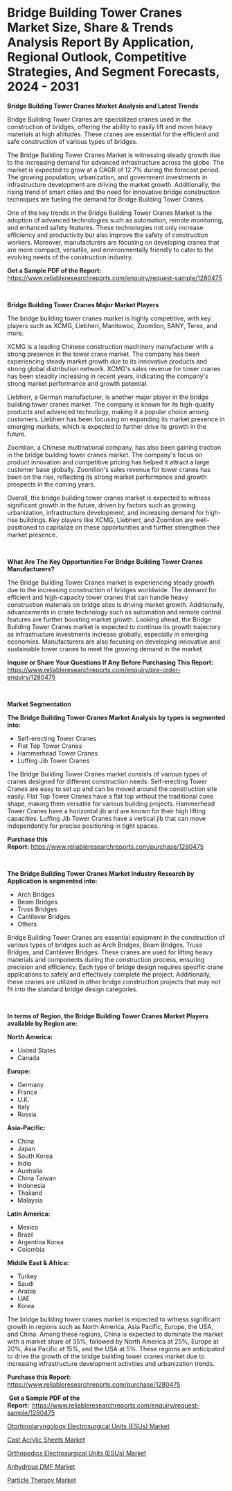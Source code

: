 <p><h1>Bridge Building Tower Cranes Market Size, Share & Trends Analysis Report By Application, Regional Outlook, Competitive Strategies, And Segment Forecasts, 2024 - 2031</h1></p><p><strong>Bridge Building Tower Cranes Market Analysis and Latest Trends</strong></p>
<p><p>Bridge Building Tower Cranes are specialized cranes used in the construction of bridges, offering the ability to easily lift and move heavy materials at high altitudes. These cranes are essential for the efficient and safe construction of various types of bridges.</p><p>The Bridge Building Tower Cranes Market is witnessing steady growth due to the increasing demand for advanced infrastructure across the globe. The market is expected to grow at a CAGR of 12.7% during the forecast period. The growing population, urbanization, and government investments in infrastructure development are driving the market growth. Additionally, the rising trend of smart cities and the need for innovative bridge construction techniques are fueling the demand for Bridge Building Tower Cranes.</p><p>One of the key trends in the Bridge Building Tower Cranes Market is the adoption of advanced technologies such as automation, remote monitoring, and enhanced safety features. These technologies not only increase efficiency and productivity but also improve the safety of construction workers. Moreover, manufacturers are focusing on developing cranes that are more compact, versatile, and environmentally friendly to cater to the evolving needs of the construction industry.</p></p>
<p><strong>Get a Sample PDF of the Report:&nbsp;</strong> <a href="https://www.reliableresearchreports.com/enquiry/request-sample/1280475">https://www.reliableresearchreports.com/enquiry/request-sample/1280475</a></p>
<p>&nbsp;</p>
<p><strong>Bridge Building Tower Cranes Major Market Players</strong></p>
<p><p>The bridge building tower cranes market is highly competitive, with key players such as XCMG, Liebherr, Manitowoc, Zoomlion, SANY, Terex, and more.</p><p>XCMG is a leading Chinese construction machinery manufacturer with a strong presence in the tower crane market. The company has been experiencing steady market growth due to its innovative products and strong global distribution network. XCMG's sales revenue for tower cranes has been steadily increasing in recent years, indicating the company's strong market performance and growth potential.</p><p>Liebherr, a German manufacturer, is another major player in the bridge building tower cranes market. The company is known for its high-quality products and advanced technology, making it a popular choice among customers. Liebherr has been focusing on expanding its market presence in emerging markets, which is expected to further drive its growth in the future.</p><p>Zoomlion, a Chinese multinational company, has also been gaining traction in the bridge building tower cranes market. The company's focus on product innovation and competitive pricing has helped it attract a large customer base globally. Zoomlion's sales revenue for tower cranes has been on the rise, reflecting its strong market performance and growth prospects in the coming years.</p><p>Overall, the bridge building tower cranes market is expected to witness significant growth in the future, driven by factors such as growing urbanization, infrastructure development, and increasing demand for high-rise buildings. Key players like XCMG, Liebherr, and Zoomlion are well-positioned to capitalize on these opportunities and further strengthen their market presence.</p></p>
<p>&nbsp;</p>
<p><strong>What Are The Key Opportunities For Bridge Building Tower Cranes Manufacturers?</strong></p>
<p><p>The Bridge Building Tower Cranes market is experiencing steady growth due to the increasing construction of bridges worldwide. The demand for efficient and high-capacity tower cranes that can handle heavy construction materials on bridge sites is driving market growth. Additionally, advancements in crane technology such as automation and remote control features are further boosting market growth. Looking ahead, the Bridge Building Tower Cranes market is expected to continue its growth trajectory as infrastructure investments increase globally, especially in emerging economies. Manufacturers are also focusing on developing innovative and sustainable tower cranes to meet the growing demand in the market.</p></p>
<p><strong>Inquire or Share Your Questions If Any Before Purchasing This Report:</strong> <a href="https://www.reliableresearchreports.com/enquiry/pre-order-enquiry/1280475">https://www.reliableresearchreports.com/enquiry/pre-order-enquiry/1280475</a></p>
<p>&nbsp;</p>
<p><strong>Market Segmentation</strong></p>
<p><strong>The Bridge Building Tower Cranes Market Analysis by types is segmented into:</strong></p>
<p><ul><li>Self-erecting Tower Cranes</li><li>Flat Top Tower Cranes</li><li>Hammerhead Tower Cranes</li><li>Luffing Jib Tower Cranes</li></ul></p>
<p><p>The Bridge Building Tower Cranes market consists of various types of cranes designed for different construction needs. Self-erecting Tower Cranes are easy to set up and can be moved around the construction site easily. Flat Top Tower Cranes have a flat top without the traditional cone shape, making them versatile for various building projects. Hammerhead Tower Cranes have a horizontal jib and are known for their high lifting capacities. Luffing Jib Tower Cranes have a vertical jib that can move independently for precise positioning in tight spaces.</p></p>
<p><strong>Purchase this Report:&nbsp;</strong><a href="https://www.reliableresearchreports.com/purchase/1280475">https://www.reliableresearchreports.com/purchase/1280475</a></p>
<p>&nbsp;</p>
<p><strong>The Bridge Building Tower Cranes Market Industry Research by Application is segmented into:</strong></p>
<p><ul><li>Arch Bridges</li><li>Beam Bridges</li><li>Truss Bridges</li><li>Cantilever Bridges</li><li>Others</li></ul></p>
<p><p>Bridge Building Tower Cranes are essential equipment in the construction of various types of bridges such as Arch Bridges, Beam Bridges, Truss Bridges, and Cantilever Bridges. These cranes are used for lifting heavy materials and components during the construction process, ensuring precision and efficiency. Each type of bridge design requires specific crane applications to safely and effectively complete the project. Additionally, these cranes are utilized in other bridge construction projects that may not fit into the standard bridge design categories.</p></p>
<p>&nbsp;</p>
<p><strong>In terms of Region, the Bridge Building Tower Cranes Market Players available by Region are:</strong></p>
<p>
    <p> <strong> North America: </strong>
        <ul>
            <li>United States</li>
            <li>Canada</li>
        </ul>
        </p> 
    <p> <strong> Europe: </strong>
        <ul>
            <li>Germany</li>
            <li>France</li>
            <li>U.K.</li>
            <li>Italy</li>
            <li>Russia</li>
        </ul>
        </p> 
    <p> <strong> Asia-Pacific: </strong>
        <ul>
            <li>China</li>
            <li>Japan</li>
            <li>South Korea</li>
            <li>India</li>
            <li>Australia</li>
            <li>China Taiwan</li>
            <li>Indonesia</li>
            <li>Thailand</li>
            <li>Malaysia</li>
        </ul>
        </p> 
    <p> <strong> Latin America: </strong>
        <ul>
            <li>Mexico</li>
            <li>Brazil</li>
            <li>Argentina Korea</li>
            <li>Colombia</li>
        </ul>
        </p> 
    <p> <strong> Middle East & Africa: </strong>
        <ul>
            <li>Turkey</li>
            <li>Saudi</li>
            <li>Arabia</li>
            <li>UAE</li>
            <li>Korea</li>
        </ul>
    </p>
    </p>
<p><p>The bridge building tower cranes market is expected to witness significant growth in regions such as North America, Asia Pacific, Europe, the USA, and China. Among these regions, China is expected to dominate the market with a market share of 35%, followed by North America at 25%, Europe at 20%, Asia Pacific at 15%, and the USA at 5%. These regions are anticipated to drive the growth of the bridge building tower cranes market due to increasing infrastructure development activities and urbanization trends.</p></p>
<p><strong>Purchase this Report: </strong><a href="https://www.reliableresearchreports.com/purchase/1280475">https://www.reliableresearchreports.com/purchase/1280475</a></p>
<p>&nbsp;<strong>Get a Sample PDF of the Report:&nbsp;&nbsp;</strong><a href="https://www.reliableresearchreports.com/enquiry/request-sample/1280475">https://www.reliableresearchreports.com/enquiry/request-sample/1280475</a></p>
<p><strong></strong></p>
<p><p><a href="https://github.com/suaretopek9/Market-Research-Report-List-1/blob/main/otorhinolaryngology-electrosurgical-units-esus-market.md">Otorhinolaryngology Electrosurgical Units (ESUs) Market</a></p><p><a href="https://medium.com/@deniseharvey70/cast-acrylic-sheets-market-exploring-market-share-market-trends-and-future-growth-3924ca62daf7">Cast Acrylic Sheets Market</a></p><p><a href="https://github.com/moyahfrancoestellec51j635wcx/Market-Research-Report-List-1/blob/main/orthopedics-electrosurgical-units-esus-market.md">Orthopedics Electrosurgical Units (ESUs) Market</a></p><p><a href="https://medium.com/@deniseharvey70/anhydrous-dmf-market-size-and-market-trends-complete-industry-overview-2024-to-2031-10e29cc79ad4">Anhydrous DMF Market</a></p><p><a href="https://medium.com/@anamariaagolli86/particle-therapy-market-size-and-market-trends-complete-industry-overview-2024-to-2031-faf6ed12776f">Particle Therapy Market</a></p></p>